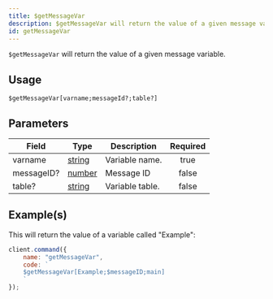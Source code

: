 ```yaml
---
title: $getMessageVar
description: $getMessageVar will return the value of a given message variable.
id: getMessageVar
---
```


`$getMessageVar` will return the value of a given message variable.

## Usage

```aoi
$getMessageVar[varname;messageId?;table?]
```

## Parameters

| Field      | Type                                                                                              | Description     | Required |
| ---------- | ------------------------------------------------------------------------------------------------- | --------------- | :------: |
| varname    | [string](https://developer.mozilla.org/en-US/docs/Web/JavaScript/Reference/Global_Objects/String) | Variable name.  |   true   |
| messageID? | [number](https://developer.mozilla.org/en-US/docs/Web/JavaScript/Reference/Global_Objects/Number) | Message ID      |  false   |
| table?     | [string](https://developer.mozilla.org/en-US/docs/Web/JavaScript/Reference/Global_Objects/String) | Variable table. |  false   |

## Example(s)

This will return the value of a variable called "Example":

```javascript
client.command({
    name: "getMessageVar",
    code: `
    $getMessageVar[Example;$messageID;main]
    `
});
```
